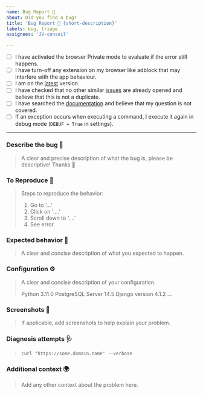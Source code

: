 ```yaml
---
name: Bug Report 🐛
about: Did you find a bug?
title: 'Bug Report 🐛 {short-description}'
labels: bug, triage
assignees: 'JV-conseil'

---
```


<!--

  Hi there 👋 Thank you for discovering and submitting an issue.

  Before you submit this; let's make sure of a few things.
  Please make sure the following boxes are ticked if they are correct.
  If not, please try and fulfill these first.

-->

- [ ] I have activated the browser Private mode to evaluate if the error still happens.
- [ ] I have turn-off any extension on my browser like adblock that may interfere with the app behaviour.
- [ ] I am on the [latest][latest] version.
- [ ] I have checked that no other similar [issues][issues] are already opened and believe that this is not a duplicate.
- [ ] I have searched the [documentation][documentation] and believe that my question is not covered.
- [ ] If an exception occurs when executing a command, I execute it again in debug mode (`DEBUF = True` in settings).

---

### Describe the bug 🐛

> A clear and precise description of what the bug is, please be descriptive! Thanks 🙌

### To Reproduce 🔂

> Steps to reproduce the behavior:
>
> 1. Go to '...'
> 2. Click on '....'
> 3. Scroll down to '....'
> 4. See error

### Expected behavior 🚀

> A clear and concise description of what you expected to happen.

### Configuration ⚙️

> A clear and concise description of your configuration.
>
> Python 3.11.0
> PostgreSQL Server 14.5
> Django version 4.1.2
> ...

### Screenshots 📸

> If applicable, add screenshots to help explain your problem.

### Diagnosis attempts 🩺

> `curl "https://some.domain.name" --verbose`

### Additional context 🌍

> Add any other context about the problem here.

<!-- links -->

[documentation]: https://jv-conseil-internet-consulting.github.io/R-Link-Evolution-Missing-Explorer/
[issues]: https://github.com/JV-conseil-Internet-Consulting/R-Link-Evolution-Missing-Explorer/issues
[latest]: https://github.com/JV-conseil-Internet-Consulting/R-Link-Evolution-Missing-Explorer/releases/latest
